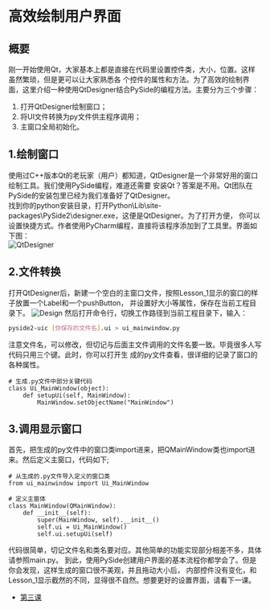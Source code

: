 # 高效绘制用户界面  
## 概要  
刚一开始使用Qt，大家基本上都是直接在代码里设置控件类，大小，位置。这样虽然繁琐，但是更可以让大家熟悉各
个控件的属性和方法。为了高效的绘制界面，这里介绍一种使用QtDesigner结合PySide的编程方法。主要分为三个步骤：
1. 打开QtDesigner绘制窗口；
2. 将UI文件转换为py文件供主程序调用；
3. 主窗口全局初始化。
## 1.绘制窗口  
使用过C++版本Qt的老玩家（用户）都知道，QtDesigner是一个非常好用的窗口绘制工具。我们使用PySide编程，难道还需要
安装Qt？答案是不用。Qt团队在PySide的安装包里已经为我们准备好了QtDesigner。  
找到你的python安装目录，打开Python\Lib\site-packages\PySide2\designer.exe，这便是QtDesigner。为了打开方便，
你可以设置快捷方式。作者使用PyCharm编程，直接将该程序添加到了工具里。界面如下图：  
![QtDesigner](../../../../pyside2-master/Addition/QtDesigner.png)
## 2.文件转换  
打开QtDesigner后，新建一个空白的主窗口文件，按照Lesson_1显示的窗口的样子放置一个Label和一个pushButton，
并设置好大小等属性，保存在当前工程目录下。 
![Design](../../../../pyside2-master/Addition/Lesson2Design.png)
然后打开命令行，切换工作路径到当前工程目录下，输入：  
```bash
pyside2-uic [你保存的文件名].ui > ui_mainwindow.py
```
注意文件名，可以修改，但切记与后面主文件调用的文件名要一致。毕竟很多人写代码只用三个键。此时，你可以打开生
成的py文件查看，很详细的记录了窗口的各种属性。   
```
# 生成.py文件中部分关键代码
class Ui_MainWindow(object):
    def setupUi(self, MainWindow):
        MainWindow.setObjectName("MainWindow")
```
## 3.调用显示窗口  
首先，把生成的py文件中的窗口类import进来，把QMainWindow类也import进来。然后定义主窗口，代码如下;   
```
# 从生成的.py文件导入定义的窗口类
from ui_mainwindow import Ui_MainWindow

# 定义主窗体
class MainWindow(QMainWindow):
    def __init__(self):
        super(MainWindow, self).__init__()
        self.ui = Ui_MainWindow()
        self.ui.setupUi(self)
```
代码很简单，切记文件名和类名要对应。其他简单的功能实现部分相差不多，具体请参照main.py。
到此，使用PySide创建用户界面的基本流程你都学会了。但是你会发现，这样生成的窗口很不美观，并且拖动大小后，
内部控件没有变化，和Lesson_1显示截然的不同，显得很不自然。想要更好的设置界面，请看下一课。  
* [第三课](../Lesson_3.使用布局管理/README.md)